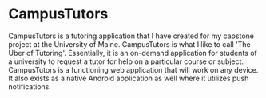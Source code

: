 # CampusTutors

CampusTutors is a tutoring application that I have created for my capstone project at the University of Maine. CampusTutors is what
I like to call 'The Uber of Tutoring'. Essentially, it is an on-demand application for students of a university to request a tutor
for help on a particular course or subject. CampusTutors is a functioning web application that will work on any device. It also
exists as a native Android application as well where it utilizes push notifications.
